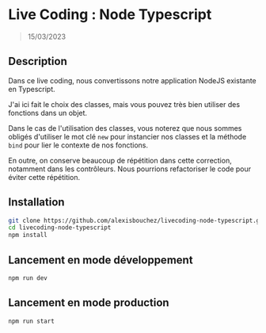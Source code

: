 # Live Coding : Node Typescript

> 15/03/2023

## Description

Dans ce live coding, nous convertissons notre application NodeJS existante en Typescript.

J'ai ici fait le choix des classes, mais vous pouvez très bien utiliser des fonctions dans un objet.

Dans le cas de l'utilisation des classes, vous noterez que nous sommes obligés d'utiliser le mot clé `new` pour instancier nos classes et la méthode `bind` pour lier le contexte de nos fonctions.

En outre, on conserve beaucoup de répétition dans cette correction, notamment dans les contrôleurs. Nous pourrions refactoriser le code pour éviter cette répétition.

## Installation

```bash
git clone https://github.com/alexisbouchez/livecoding-node-typescript.git
cd livecoding-node-typescript
npm install
```

## Lancement en mode développement

```bash
npm run dev
```

## Lancement en mode production

```bash
npm run start
```
